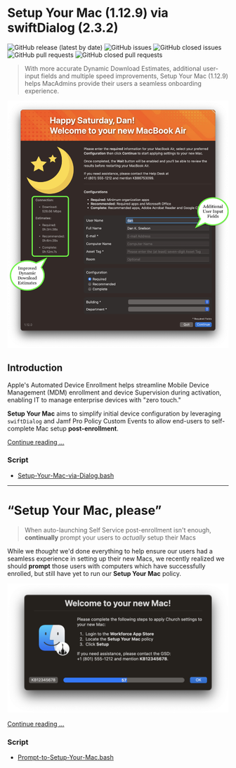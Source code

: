 # Setup Your Mac (1.12.9) via swiftDialog (2.3.2)

![GitHub release (latest by date)](https://img.shields.io/github/v/release/dan-snelson/Setup-Your-Mac?display_name=tag) ![GitHub issues](https://img.shields.io/github/issues-raw/dan-snelson/Setup-Your-Mac) ![GitHub closed issues](https://img.shields.io/github/issues-closed-raw/dan-snelson/Setup-Your-Mac) ![GitHub pull requests](https://img.shields.io/github/issues-pr-raw/dan-snelson/Setup-Your-Mac) ![GitHub closed pull requests](https://img.shields.io/github/issues-pr-closed-raw/dan-snelson/Setup-Your-Mac)

> With more accurate Dynamic Download Estimates, additional user-input fields and multiple speed improvements, Setup Your Mac (1.12.9) helps MacAdmins provide their users a seamless onboarding experience.

[<img alt="Setup Your Mac (1.12.7)" src="images/Setup_Your_Mac_1.12.0_estimates.png" />](https://snelson.us/sym)

## Introduction

Apple's Automated Device Enrollment helps streamline Mobile Device Management (MDM) enrollment and device Supervision during activation, enabling IT to manage enterprise devices with "zero touch."

**Setup Your Mac** aims to simplify initial device configuration by leveraging `swiftDialog` and Jamf Pro Policy Custom Events to allow end-users to self-complete Mac setup **post-enrollment**.

[Continue reading …](https://snelson.us/sym)

### Script
- [Setup-Your-Mac-via-Dialog.bash](Setup-Your-Mac-via-Dialog.bash)

---

# &ldquo;Setup Your Mac, please&rdquo;

> When auto-launching Self Service post-enrollment isn't enough, **continually** prompt your users to _actually_ setup their Macs

While we _thought_ we'd done everything to help ensure our users had a seamless experience in setting up their new Macs, we recently realized we should **prompt** those users with computers which have successfully enrolled, but still have yet to run our **Setup Your Mac** policy.

[<img alt="Setup Your Mac, please" src="images/Setup_Your_Mac_please.png" />](https://snelson.us/2022/07/setup-your-mac-please/)

[Continue reading …](https://snelson.us/2022/07/setup-your-mac-please/)

### Script
- [Prompt-to-Setup-Your-Mac.bash](Prompt-to-Setup-Your-Mac.bash)

